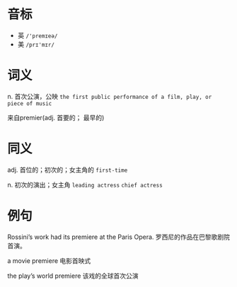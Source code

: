 # 音标

- 英 `/'premɪeə/`
- 美 `/prɪ'mɪr/`

# 词义

n. 首次公演，公映
`the first public performance of a film, play, or piece of music`



来自premier(adj. 首要的； 最早的)

# 同义

adj. 首位的；初次的；女主角的
`first-time`

n. 初次的演出；女主角
`leading actress` `chief actress`

# 例句

Rossini’s work had its premiere at the Paris Opera.
罗西尼的作品在巴黎歌剧院首演。

a movie premiere
电影首映式

the play’s world premiere
该戏的全球首次公演


